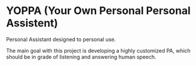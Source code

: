 # YOPPA (Your Own Personal Personal Assistent)
Personal Assistant designed to personal use.

The main goal with this project is developing a highly customized PA, which should be in grade of listening and answering human speech.
